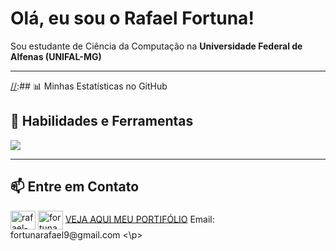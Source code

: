 # Olá, eu sou o Rafael Fortuna! 

<p align="left"> 
  Sou estudante de Ciência da Computação na <strong>Universidade Federal de Alfenas (UNIFAL-MG)</strong>
</p>

---

[//]:## 📊 Minhas Estatísticas no GitHub

[//]:<p align="center">
[//]:  <a href="https://github.com/SEU_USERNAME_AQUI">
[//]:    <img height="180em" src="https://github-readme-stats.vercel.app/api?username=Fortuna09&show_icons=true&theme=tokyonight&include_all_commits=true&count_private=true&locale=pt-br"/>
[//]:    <img height="180em" src="https://github-readme-stats.vercel.app/api/top-langs/?username=Fortuna09&layout=compact&langs_count=7&theme=tokyonight&locale=pt-br"/>
  [//]:</a>
[//]:</p>
[//]:
[//]:---

## 🚀 Habilidades e Ferramentas

<p align="left">
  <a href="https://skillicons.dev">
    <img src="https://skillicons.dev/icons?i=js,ts,html,css,mysql,postgres,mongodb,docker,npm,postman,react,vue,vscode,git,linux&perline=11" />
  </a>
</p>

---

## 📫 Entre em Contato

<p align="left">
<a href="https://www.linkedin.com/in/rafael-fortuna-990184264/" target="blank"><img align="center" src="https://skillicons.dev/icons?i=linkedin" alt="rafael-fortuna-990184264" height="30" width="40" /></a>
<a href="https://www.instagram.com/fortuna_rafael/" target="blank"><img align="center" src="https://skillicons.dev/icons?i=instagram" alt="fortuna_rafael" height="30" width="40" /></a>
<a href="https://fortuna-portifolio.netlify.app/" target="blank">VEJA AQUI MEU PORTIFÓLIO</a>
Email: fortunarafael9@gmail.com
<\p>

